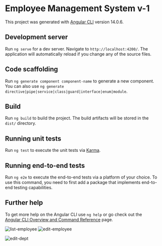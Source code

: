 # Employee Management System v-1

This project was generated with [Angular CLI](https://github.com/angular/angular-cli) version 14.0.6.

## Development server

Run `ng serve` for a dev server. Navigate to `http://localhost:4200/`. The application will automatically reload if you change any of the source files.

## Code scaffolding

Run `ng generate component component-name` to generate a new component. You can also use `ng generate directive|pipe|service|class|guard|interface|enum|module`.

## Build

Run `ng build` to build the project. The build artifacts will be stored in the `dist/` directory.

## Running unit tests

Run `ng test` to execute the unit tests via [Karma](https://karma-runner.github.io).

## Running end-to-end tests

Run `ng e2e` to execute the end-to-end tests via a platform of your choice. To use this command, you need to first add a package that implements end-to-end testing capabilities.

## Further help

To get more help on the Angular CLI use `ng help` or go check out the [Angular CLI Overview and Command Reference](https://angular.io/cli) page.

![list-employee](https://github.com/HMav-16/EmployeeUI/assets/148790419/b3209a4b-dcf9-40ba-a027-48e155bec763)
![edit-employee](https://github.com/HMav-16/EmployeeUI/assets/148790419/2c55b628-9f8f-4ed2-8c35-48241db52205)

![edit-dept](https://github.com/HMav-16/EmployeeUI/assets/148790419/56c06fcd-789d-4cad-b5e4-c5b50fce5395)
